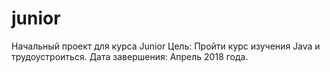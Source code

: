 ﻿# junior
Начальный проект для курса Junior
Цель: Пройти курс изучения Java и трудоустроиться.
Дата завершения: Апрель 2018 года.